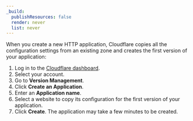 ```yaml
---
_build:
  publishResources: false
  render: never
  list: never
---
```


When you create a new HTTP application, Cloudflare copies all the configuration settings from an existing zone and creates the first version of your application:

1. Log in to the [Cloudflare dashboard](https://dash.cloudflare.com/login).
2. Select your account.
3. Go to **Version Management**.
4. Click **Create an Application**.
5. Enter an **Application name**.
6. Select a website to copy its configuration for the first version of your application.
7. Click **Create**. The application may take a few minutes to be created.